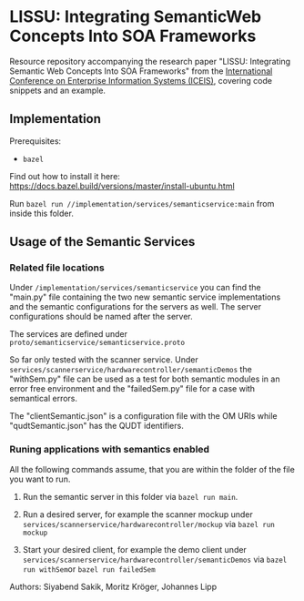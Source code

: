 # LISSU: Integrating SemanticWeb Concepts Into SOA Frameworks
Resource repository accompanying the research paper "LISSU: Integrating Semantic Web Concepts Into SOA Frameworks" from the [International Conference on Enterprise Information Systems (ICEIS)](http://www.iceis.org/), covering code snippets and an example.

## Implementation

Prerequisites:
- `bazel`

Find out how to install it here: https://docs.bazel.build/versions/master/install-ubuntu.html

Run `bazel run //implementation/services/semanticservice:main` from inside this folder.



## Usage of the Semantic Services 

### Related file locations
Under `/implementation/services/semanticservice` you can find the "main.py" file containing the two new semantic service implementations and the semantic configurations for the servers as well. The server configurations should be named after the server. 

The services are defined under `proto/semanticservice/semanticservice.proto`  

So far only tested with the scanner service. Under `services/scannerservice/hardwarecontroller/semanticDemos` the "withSem.py" file can be used as a test for both semantic modules in an error free environment and the "failedSem.py" file for a case with semantical errors. 

The "clientSemantic.json" is a configuration file with the OM URIs while "qudtSemantic.json" has the QUDT identifiers. 

### Runing applications with semantics enabled 
All the following commands assume, that you are within the folder of the file you want to run. 

1) Run the semantic server in this folder via `bazel run main`.  

2) Run a desired server, for example the scanner mockup under `services/scannerservice/hardwarecontroller/mockup` via `bazel run mockup`

3) Start your desired client, for example the demo client under `services/scannerservice/hardwarecontroller/semanticDemos` via `bazel run withSem`or `bazel run failedSem`

Authors: Siyabend Sakik, Moritz Kröger, Johannes Lipp
